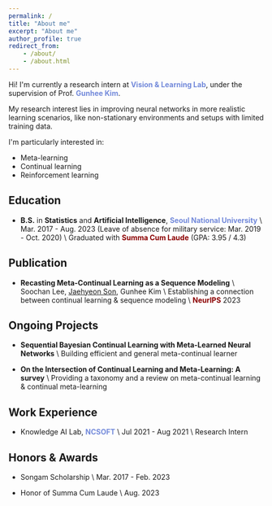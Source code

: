 ```yaml
---
permalink: /
title: "About me"
excerpt: "About me"
author_profile: true
redirect_from:
    - /about/
    - /about.html
---
```


Hi! I'm currently a research intern at <a href="https://vision.snu.ac.kr/" style="color: #7289da; text-decoration:none">**Vision & Learning Lab**</a>, under the supervision of Prof. <a href="https://vision.snu.ac.kr/gunhee/" style="color: #7289da; text-decoration:none">**Gunhee Kim**</a>.

My research interest lies in improving neural networks in more realistic learning scenarios, like non-stationary environments and setups with limited training data.

I'm particularly interested in:

-   Meta-learning
-   Continual learning
-   Reinforcement learning

## Education

-   **B.S.** in **Statistics** and **Artificial Intelligence**, <a href="https://en.snu.ac.kr/" style="color: #7289da; text-decoration: none;">**Seoul National University**</a> \\
    Mar. 2017 - Aug. 2023 (Leave of absence for military service: Mar. 2019 - Oct. 2020) \\
    Graduated with <span style="color:darkred">**Summa Cum Laude**</span> (GPA: 3.95 / 4.3)

## Publication    

-   **Recasting Meta-Continual Learning as a Sequence Modeling** \\
    Soochan Lee, <u>Jaehyeon Son</u>, Gunhee Kim \\
    Establishing a connection between continual learning & sequence modeling \\
    <span style="color:darkred">**NeurIPS**</span> 2023

## Ongoing Projects

-   **Sequential Bayesian Continual Learning with Meta-Learned Neural Networks** \\
    Building efficient and general meta-continual learner

-   **On the Intersection of Continual Learning and Meta-Learning: A survey** \\
    Providing a taxonomy and a review on meta-continual learning & continual meta-learning


## Work Experience

-   Knowledge AI Lab, <a href="https://kr.ncsoft.com/en/" style="color: #7289da; text-decoration: none;">**NCSOFT**</a> \\
    Jul 2021 - Aug 2021 \\
    Research Intern

## Honors & Awards

-   Songam Scholarship \\
    Mar. 2017 - Feb. 2023

-   Honor of Summa Cum Laude \\
    Aug. 2023
